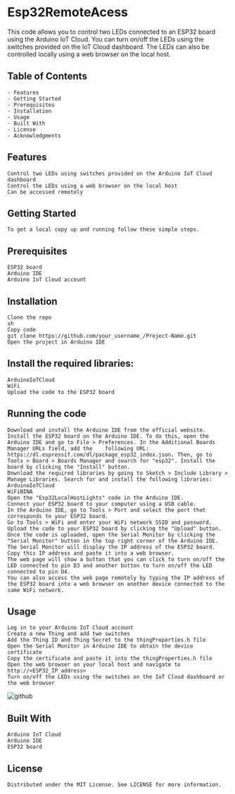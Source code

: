 # Esp32RemoteAcess

This code allows you to control two LEDs connected to an ESP32 board using the Arduino IoT Cloud. You can turn on/off the LEDs using the switches provided on the IoT Cloud dashboard. The LEDs can also be controlled locally using a web browser on the local host.

## Table of Contents
    - Features
    - Getting Started
    - Prerequisites
    - Installation
    - Usage
    - Built With
    - License
    - Acknowledgments
## Features
    Control two LEDs using switches provided on the Arduino IoT Cloud dashboard
    Control the LEDs using a web browser on the local host
    Can be accessed remotely
##  Getting Started
    To get a local copy up and running follow these simple steps.

## Prerequisites
    ESP32 board
    Arduino IDE
    Arduino IoT Cloud account
## Installation
    Clone the repo
    sh
    Copy code
    git clone https://github.com/your_username_/Project-Name.git
    Open the project in Arduino IDE
## Install the required libraries:
    ArduinoIoTCloud
    WiFi
    Upload the code to the ESP32 board
## Running the code
    Download and install the Arduino IDE from the official website.
    Install the ESP32 board on the Arduino IDE. To do this, open the Arduino IDE and go to File > Preferences. In the Additional Boards Manager URLs field, add the    following URL: https://dl.espressif.com/dl/package_esp32_index.json. Then, go to Tools > Board > Boards Manager and search for "esp32". Install the board by clicking the "Install" button.
    Download the required libraries by going to Sketch > Include Library > Manage Libraries. Search for and install the following libraries:
    ArduinoIoTCloud
    WiFiNINA
    Open the "Esp32LocalHostLights" code in the Arduino IDE.
    Connect your ESP32 board to your computer using a USB cable.
    In the Arduino IDE, go to Tools > Port and select the port that corresponds to your ESP32 board.
    Go to Tools > WiFi and enter your WiFi network SSID and password.
    Upload the code to your ESP32 board by clicking the "Upload" button.
    Once the code is uploaded, open the Serial Monitor by clicking the "Serial Monitor" button in the top right corner of the Arduino IDE.
    The Serial Monitor will display the IP address of the ESP32 board. Copy this IP address and paste it into a web browser.
    The web page will show a button that you can click to turn on/off the LED connected to pin D3 and another button to turn on/off the LED connected to pin D4.
    You can also access the web page remotely by typing the IP address of the ESP32 board into a web browser on another device connected to the same WiFi network.
## Usage
    Log in to your Arduino IoT Cloud account
    Create a new Thing and add two switches
    Add the Thing ID and Thing Secret to the thingProperties.h file
    Open the Serial Monitor in Arduino IDE to obtain the device certificate
    Copy the certificate and paste it into the thingProperties.h file
    Open the web browser on your local host and navigate to http://<ESP32_IP_address>
    Turn on/off the LEDs using the switches on the IoT Cloud dashboard or the web browser
  
  ![github](https://user-images.githubusercontent.com/88394912/222509921-5e6ee42c-1358-4b82-a086-b1a2212cc778.PNG)
## Built With
    Arduino IoT Cloud
    Arduino IDE
    ESP32 board
## License
    Distributed under the MIT License. See LICENSE for more information.
    
